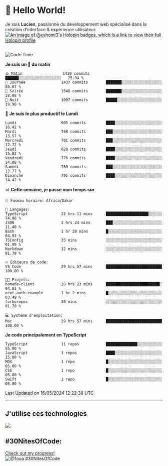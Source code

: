 # 👋 Hello World!

Je suis **Lucien**, passionné du développement web spécialisé dans la création d'interface & expérience utilisateur.
[![An image of @xyhomi3's Holopin badges, which is a link to view their full Holopin profile](https://holopin.me/xyhomi3)](https://holopin.io/@xyhomi3)

##

<!--START_SECTION:waka-->
![Code Time](http://img.shields.io/badge/Code%20Time-1%2C187%20hrs-blue)

**Je suis un 🐤 du matin** 

```text
🌞 Matin                  1430 commits        ██████░░░░░░░░░░░░░░░░░░░   25.94 % 
🌆 Journée                1437 commits        ███████░░░░░░░░░░░░░░░░░░   26.07 % 
🌃 Soirée                 1548 commits        ███████░░░░░░░░░░░░░░░░░░   28.08 % 
🌙 Nuit                   1097 commits        █████░░░░░░░░░░░░░░░░░░░░   19.90 % 
```
📅 **Je suis le plus productif le Lundi** 

```text
Lundi                    905 commits         ████░░░░░░░░░░░░░░░░░░░░░   16.42 % 
Mardi                    748 commits         ███░░░░░░░░░░░░░░░░░░░░░░   13.57 % 
Mercredi                 701 commits         ███░░░░░░░░░░░░░░░░░░░░░░   12.72 % 
Jeudi                    828 commits         ████░░░░░░░░░░░░░░░░░░░░░   15.02 % 
Vendredi                 776 commits         ████░░░░░░░░░░░░░░░░░░░░░   14.08 % 
Samedi                   759 commits         ███░░░░░░░░░░░░░░░░░░░░░░   13.77 % 
Dimanche                 795 commits         ████░░░░░░░░░░░░░░░░░░░░░   14.42 % 
```


📊 **Cette semaine, je passe mon temps sur** 

```text
🕑︎ Fuseau horaire: Africa/Dakar

💬 Langages: 
TypeScript               22 hrs 11 mins      ███████████████████░░░░░░   74.06 % 
JSON                     3 hrs 24 mins       ███░░░░░░░░░░░░░░░░░░░░░░   11.40 % 
Bash                     1 hr 28 mins        █░░░░░░░░░░░░░░░░░░░░░░░░   04.93 % 
TSConfig                 35 mins             ░░░░░░░░░░░░░░░░░░░░░░░░░   01.99 % 
Markdown                 32 mins             ░░░░░░░░░░░░░░░░░░░░░░░░░   01.79 % 

🔥 Éditeurs de code: 
VS Code                  29 hrs 57 mins      █████████████████████████   100.00 % 

🐱‍💻 Projets: 
nomade-client            28 hrs 23 mins      ████████████████████████░   94.81 % 
next-auth-example        1 hr 2 mins         █░░░░░░░░░░░░░░░░░░░░░░░░   03.49 % 
turborepos               30 mins             ░░░░░░░░░░░░░░░░░░░░░░░░░   01.70 % 

💻 Système d'exploitation: 
Mac                      29 hrs 57 mins      █████████████████████████   100.00 % 
```

**Je code principalement en TypeScript** 

```text
TypeScript               11 repos            ██████████████░░░░░░░░░░░   55.00 % 
JavaScript               3 repos             ████░░░░░░░░░░░░░░░░░░░░░   15.00 % 
MDX                      1 repo              █░░░░░░░░░░░░░░░░░░░░░░░░   05.00 % 
CSS                      1 repo              █░░░░░░░░░░░░░░░░░░░░░░░░   05.00 % 
Swift                    1 repo              █░░░░░░░░░░░░░░░░░░░░░░░░   05.00 % 
```




 Last Updated on 16/05/2024 12:22:38 UTC
<!--END_SECTION:waka-->
---

## J'utilise ces technologies

<p align="left">
  <a href="https://skillicons.dev">
    <img src="https://skillicons.dev/icons?i=ts,js,md,scss,tailwind,react,redux,docker,express,astro,vite,nextjs,vercel,figma,ableton" />
  </a>
</p>

## #30NitesOfCode:
  [Check out my progress!](https://www.codedex.io/@1oua/30-nites-of-code)  
  ![@1oua #30NitesOfCode](https://www.codedex.io/api/petStatus?user=1oua)
